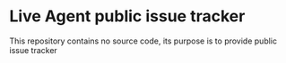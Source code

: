 Live Agent public issue tracker
================================

This repository contains no source code, its purpose is to provide public issue tracker

